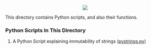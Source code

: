 <p align="center">
  <a href="https://skillicons.dev">
    <img src="https://skillicons.dev/icons?i=python" />
  </a>
</p>
This directory contains Python scripts, and also their functions.

### Python Scripts In This Directory
1. A Python Script explaining immutability of strings (<a href="">pystrings.py</a>)
